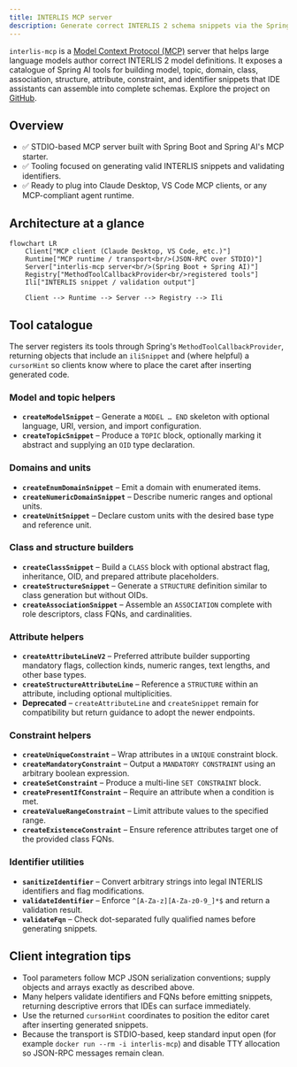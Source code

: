 ```yaml
---
title: INTERLIS MCP server
description: Generate correct INTERLIS 2 schema snippets via the Spring AI powered interlis-mcp Model Context Protocol server.
---
```


`interlis-mcp` is a [Model Context Protocol (MCP)](https://modelcontextprotocol.io) server that helps large language models author correct INTERLIS 2 model definitions. It exposes a catalogue of Spring AI tools for building model, topic, domain, class, association, structure, attribute, constraint, and identifier snippets that IDE assistants can assemble into complete schemas. Explore the project on [GitHub](https://github.com/edigonzales/interlis-mcp).

## Overview

- ✅ STDIO-based MCP server built with Spring Boot and Spring AI's MCP starter.
- ✅ Tooling focused on generating valid INTERLIS snippets and validating identifiers.
- ✅ Ready to plug into Claude Desktop, VS Code MCP clients, or any MCP-compliant agent runtime.

## Architecture at a glance

```mermaid
flowchart LR
    Client["MCP client (Claude Desktop, VS Code, etc.)"]
    Runtime["MCP runtime / transport<br/>(JSON-RPC over STDIO)"]
    Server["interlis-mcp server<br/>(Spring Boot + Spring AI)"]
    Registry["MethodToolCallbackProvider<br/>registered tools"]
    Ili["INTERLIS snippet / validation output"]

    Client --> Runtime --> Server --> Registry --> Ili
```

## Tool catalogue

The server registers its tools through Spring's `MethodToolCallbackProvider`, returning objects that include an `iliSnippet` and (where helpful) a `cursorHint` so clients know where to place the caret after inserting generated code.

### Model and topic helpers

- **`createModelSnippet`** – Generate a `MODEL … END` skeleton with optional language, URI, version, and import configuration.
- **`createTopicSnippet`** – Produce a `TOPIC` block, optionally marking it abstract and supplying an `OID` type declaration.

### Domains and units

- **`createEnumDomainSnippet`** – Emit a domain with enumerated items.
- **`createNumericDomainSnippet`** – Describe numeric ranges and optional units.
- **`createUnitSnippet`** – Declare custom units with the desired base type and reference unit.

### Class and structure builders

- **`createClassSnippet`** – Build a `CLASS` block with optional abstract flag, inheritance, OID, and prepared attribute placeholders.
- **`createStructureSnippet`** – Generate a `STRUCTURE` definition similar to class generation but without OIDs.
- **`createAssociationSnippet`** – Assemble an `ASSOCIATION` complete with role descriptors, class FQNs, and cardinalities.

### Attribute helpers

- **`createAttributeLineV2`** – Preferred attribute builder supporting mandatory flags, collection kinds, numeric ranges, text lengths, and other base types.
- **`createStructureAttributeLine`** – Reference a `STRUCTURE` within an attribute, including optional multiplicities.
- **Deprecated** – `createAttributeLine` and `createSnippet` remain for compatibility but return guidance to adopt the newer endpoints.

### Constraint helpers

- **`createUniqueConstraint`** – Wrap attributes in a `UNIQUE` constraint block.
- **`createMandatoryConstraint`** – Output a `MANDATORY CONSTRAINT` using an arbitrary boolean expression.
- **`createSetConstraint`** – Produce a multi-line `SET CONSTRAINT` block.
- **`createPresentIfConstraint`** – Require an attribute when a condition is met.
- **`createValueRangeConstraint`** – Limit attribute values to the specified range.
- **`createExistenceConstraint`** – Ensure reference attributes target one of the provided class FQNs.

### Identifier utilities

- **`sanitizeIdentifier`** – Convert arbitrary strings into legal INTERLIS identifiers and flag modifications.
- **`validateIdentifier`** – Enforce `^[A-Za-z][A-Za-z0-9_]*$` and return a validation result.
- **`validateFqn`** – Check dot-separated fully qualified names before generating snippets.

## Client integration tips

- Tool parameters follow MCP JSON serialization conventions; supply objects and arrays exactly as described above.
- Many helpers validate identifiers and FQNs before emitting snippets, returning descriptive errors that IDEs can surface immediately.
- Use the returned `cursorHint` coordinates to position the editor caret after inserting generated snippets.
- Because the transport is STDIO-based, keep standard input open (for example `docker run --rm -i interlis-mcp`) and disable TTY allocation so JSON-RPC messages remain clean.
